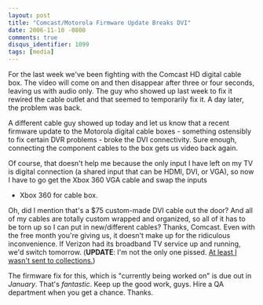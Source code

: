 ```yaml
---
layout: post
title: "Comcast/Motorola Firmware Update Breaks DVI"
date: 2006-11-10 -0800
comments: true
disqus_identifier: 1099
tags: [media]
---
```

For the last week we've been fighting with the Comcast HD digital cable
box. The video will come on and then disappear after three or four
seconds, leaving us with audio only. The guy who showed up last week to
fix it rewired the cable outlet and that seemed to temporarily fix it. A
day later, the problem was back.

 A different cable guy showed up today and let us know that a recent
firmware update to the Motorola digital cable boxes - something
ostensibly to fix certain DVR problems - broke the DVI connectivity.
Sure enough, connecting the component cables to the box gets us video
back again.

 Of course, that doesn't help me because the only input I have left on
my TV is digital connection (a shared input that can be HDMI, DVI, or
VGA), so now I have to go get the Xbox 360 VGA cable and swap the inputs
- Xbox 360 for cable box.

 Oh, did I mention that's a \$75 custom-made DVI cable out the door? And
all of my cables are totally custom wrapped and organized, so all of it
has to be torn up so I can put in new/different cables? Thanks, Comcast.
Even with the free month you're giving us, it doesn't make up for the
ridiculous inconvenience. If Verizon had its broadband TV service up and
running, we'd switch tomorrow. (**UPDATE**: I'm not the only one pissed.
[At least I wasn't sent to
collections.](http://www.stuartthompson.net/Blog/Default.aspx#ac902eda5-c6ec-4d9f-b96e-4df414a82294))

 The firmware fix for this, which is "currently being worked on" is due
out in *January*. That's *fantastic*. Keep up the good work, guys. Hire
a QA department when you get a chance. Thanks.
